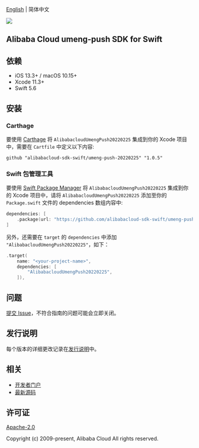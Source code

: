 [English](README.md) | 简体中文

![](https://aliyunsdk-pages.alicdn.com/icons/AlibabaCloud.svg)

## Alibaba Cloud umeng-push SDK for Swift

## 依赖

- iOS 13.3+ / macOS 10.15+
- Xcode 11.3+
- Swift 5.6

## 安装

### Carthage

要使用 [Carthage](https://github.com/Carthage/Carthage) 将 `AlibabacloudUmengPush20220225` 集成到你的 Xcode 项目中，需要在 `Cartfile` 中定义以下内容:

```ogdl
github "alibabacloud-sdk-swift/umeng-push-20220225" "1.0.5"
```

### Swift 包管理工具

要使用 [Swift Package Manager](https://swift.org/package-manager/) 将 `AlibabacloudUmengPush20220225` 集成到你的 Xcode 项目中，请将 `AlibabacloudUmengPush20220225` 添加至你的 `Package.swift` 文件的 dependencies 数组内容中:

```swift
dependencies: [
    .package(url: "https://github.com/alibabacloud-sdk-swift/umeng-push-20220225.git", from: "1.0.5")
]
```

另外，还需要在 `target` 的 `dependencies` 中添加 `"AlibabacloudUmengPush20220225"`，如下：

```swift
.target(
    name: "<your-project-name>",
    dependencies: [
        "AlibabacloudUmengPush20220225",
    ]),
```

## 问题

[提交 Issue](https://github.com/alibabacloud-sdk-swift/umeng-push-20220225/issues/new)，不符合指南的问题可能会立即关闭。

## 发行说明

每个版本的详细更改记录在[发行说明](./ChangeLog.txt)中。

## 相关

* [开发者门户](https://next.api.aliyun.com/home)
* [最新源码](https://github.com/alibabacloud-sdk-swift/umeng-push-20220225)

## 许可证

[Apache-2.0](http://www.apache.org/licenses/LICENSE-2.0)

Copyright (c) 2009-present, Alibaba Cloud All rights reserved.
